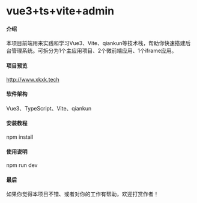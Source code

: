 # vue3+ts+vite+admin

#### 介绍
本项目前端用来实践和学习Vue3、Vite、qiankun等技术栈，帮助你快速搭建后台管理系统。可拆分为1个主应用项目、2个微前端应用、1个iframe应用。

#### 项目预览
http://www.xkxk.tech

#### 软件架构
Vue3、TypeScript、Vite、qiankun

#### 安装教程
npm install

#### 使用说明
npm run dev

#### 最后
如果你觉得本项目不错、或者对你的工作有帮助，欢迎打赏作者！


